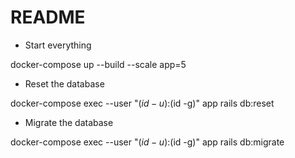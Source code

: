 # README

* Start everything

docker-compose up --build --scale app=5

* Reset the database

docker-compose exec --user "$(id -u):$(id -g)" app rails db:reset

* Migrate the database

docker-compose exec --user "$(id -u):$(id -g)" app rails db:migrate
